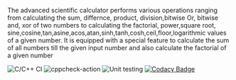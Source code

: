 The advanced scientific calculator performs various operations ranging from calculating the sum, differnce, product, division,bitwise Or, bitwise and, xor of two numbers to calculating the factorial, power,square root, sine,cosine,tan,asine,acos,atan,sinh,tanh,cosh,ceil,floor,logarithmic values of a given number.
It is equipped with a special feature to calculate the sum of all numbers till the given input number and also calculate the factorial of a given number

![C/C++ CI](https://github.com/99002643/SDLC/workflows/C/C++%20CI/badge.svg)
![cppcheck-action](https://github.com/99002643/SDLC/workflows/cppcheck-action/badge.svg)
![Unit testing](https://github.com/99002643/SDLC/workflows/Unit%20testing/badge.svg)
[![Codacy Badge](https://app.codacy.com/project/badge/Grade/be17168e023f487988efb2852998b537)](https://www.codacy.com/gh/shrutihazra1998/SDLC/dashboard?utm_source=github.com&amp;utm_medium=referral&amp;utm_content=shrutihazra1998/SDLC&amp;utm_campaign=Badge_Grade)
